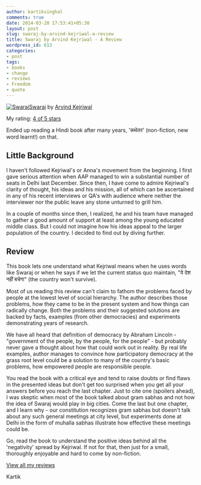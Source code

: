 ```yaml
---
author: kartiksinghal
comments: true
date: 2014-03-20 17:53:41+05:30
layout: post
slug: swaraj-by-arvind-kejriwal-a-review
title: Swaraj by Arvind Kejriwal - A Review
wordpress_id: 613
categories:
- post
tags:
- books
- change
- reviews
- Freedom
- quote
---
```


[![Swaraj](https://d202m5krfqbpi5.cloudfront.net/books/1343292501m/15770887.jpg)](https://www.goodreads.com/book/show/15770887-swaraj)[Swaraj](https://www.goodreads.com/book/show/15770887-swaraj) by [Arvind Kejriwal](https://www.goodreads.com/author/show/6449854.Arvind_Kejriwal)

My rating: [4 of 5 stars](https://www.goodreads.com/review/show/876598869)

Ended up reading a Hindi book after many years, 'कथेतर' (non-fiction, new word learnt!) on that.


## Little Background


I haven't followed Kejriwal's or Anna's movement from the beginning. I first gave serious attention when AAP managed to win a substantial number of seats in Delhi last December. Since then, I have come to admire Kejriwal's clarity of thought, his ideas and his mission, all of which can be ascertained in any of his recent interviews or QA's with audience where neither the interviewer nor the public leave any stone unturned to grill him.

In a couple of months since then, I realized, he and his team have managed to gather a good amount of support at least among the young educated middle class. But I could not imagine how his ideas appeal to the larger population of the country. I decided to find out by diving further.


## Review


This book lets one understand what Kejriwal means when he uses words like Swaraj or when he says if we let the current status quo maintain, "ये देश नहीं बचेगा" (the country won't survive).

Most of us reading this review can't claim to fathom the problems faced by people at the lowest level of social hierarchy. The author describes those problems, how they came to be in the present system and how things can radically change. Both the problems and their suggested solutions are backed by facts, examples (from other democracies) and experiments demonstrating years of research.

We have all heard that definition of democracy by Abraham Lincoln - "government of the people, by the people, for the people" - but probably never gave a thought about how that could work out in reality. By real life examples, author manages to convince how participatory democracy at the grass root level could be a solution to many of the country's basic problems, how empowered people are responsible people.

You read the book with a critical eye and tend to raise doubts or find flaws in the presented ideas but don't get too surprised when you get all your answers before you reach the last chapter. Just to cite one (spoilers ahead), I was skeptic when most of the book talked about gram sabhas and not how the idea of Swaraj would play in big cities. Come the last but one chapter, and I learn why - our constitution recognizes gram sabhas but doesn't talk about any such general meetings at city level, but experiments done at Delhi in the form of muhalla sabhas illustrate how effective these meetings could be.

Go, read the book to understand the positive ideas behind all the 'negativity' spread by Kejriwal. If not for that, then just for a small, thoroughly enjoyable and hard to come by non-fiction.

[View all my reviews](https://www.goodreads.com/review/list/6520743-kartik-singhal)

Kartik
